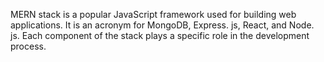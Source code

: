 MERN stack is a popular JavaScript framework used for building web applications.
It is an acronym for MongoDB, Express. js, React, and Node. js.
Each component of the stack plays a specific role in the development process.

